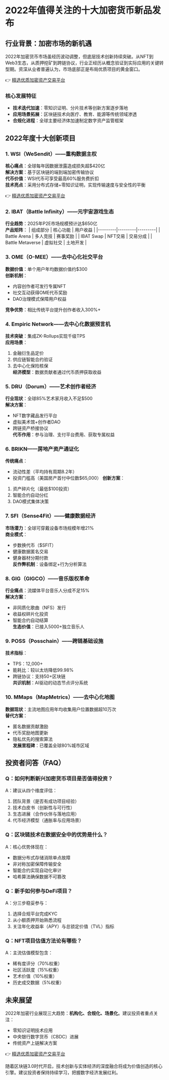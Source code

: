 # 2022年值得关注的十大加密货币新品发布

## 行业背景：加密市场的新机遇
2022年加密货币市场虽经历波动调整，但底层技术创新持续突破。从NFT到Web3生态，从质押挖矿到跨链协议，行业正经历从概念验证到实际应用的关键转型期。资深从业者普遍认为，市场底部正是布局优质项目的黄金窗口。

👉 [精选优质加密资产交易平台](https://bit.ly/okx_welcome)

### 核心发展特征
- **技术迭代加速**：零知识证明、分片技术等创新方案逐步落地
- **应用场景拓展**：区块链技术向医疗、教育、能源等传统领域渗透
- **合规化进程**：全球主要经济体加速制定数字资产监管框架

## 2022年度十大创新项目

### 1. WSI（WeSendit）——重构数据主权
**核心痛点**：全球每年因数据泄露造成损失超$420亿  
**解决方案**：基于区块链的端到端加密传输协议  
**代币价值**：WSI代币可享受最高60%服务费折扣  
**技术亮点**：采用分布式存储+零知识证明，实现传输速度与安全性的平衡

👉 [精选优质加密资产交易平台](https://bit.ly/okx_welcome)

### 2. IBAT（Battle Infinity）——元宇宙游戏生态
**行业趋势**：2025年P2E市场规模预计达$650亿  
**产品矩阵**：
| 组成部分 | 核心功能 | 用户收益 |
|---------|---------|---------|
| Battle Arena | 多人竞技 | 赛事奖励 |
| IBAT Swap | NFT交易 | 交易分成 |
| Battle Metaverse | 虚拟社交 | 土地开发 |

### 3. OME（O-MEE）——去中心化社交平台
**数据价值**：单个用户年均数据价值约$300  
**创新机制**：
- 内容创作者可发行专属NFT
- 社交互动获得OME代币奖励
- DAO治理模式保障用户权益

**竞争优势**：相比传统平台提升创作者收入300%+

### 4. Empiric Network——去中心化数据预言机
**技术突破**：集成ZK-Rollups实现千级TPS  
**应用场景**：
1. 金融衍生品定价
2. 供应链智能合约验证
3. 去中心化保险核保  
**经济模型**：数据贡献者通过代币质押获取收益

### 5. DRU（Dorum）——艺术创作者经济
**行业现状**：全球85%艺术家月收入不足$500  
**解决方案**：
- NFT数字藏品发行平台
- 虚拟美术馆+创作者DAO
- 跨链资产桥接协议  
**代币作用**：参与治理、支付平台费用、获取专属权益

### 6. BRIKN——房地产资产通证化
**传统痛点**：
- 流动性差（平均持有周期8.2年）
- 投资门槛高（美国房产首付中位数$65,000）
**创新方案**：
1. 资产碎片化（最低$100投资）
2. 智能合约自动分红
3. DAO模式集体决策

### 7. SFI（Sense4Fit）——健康数据经济
**市场潜力**：全球可穿戴设备市场规模年增21%  
**商业模式**：
- 步数换代币（$SFIT）
- 健康数据匿名交易
- 健身器材分期付款  
**反作弊机制**：设备绑定+行为分析算法

### 8. GIG（GIGCO）——音乐版权革命
**行业痛点**：流媒体平台音乐人分成不足15%  
**解决方案**：
- 非同质化歌曲（NFS）发行
- 收益权碎片化投资
- 智能合约自动结算  
**生态价值**：已接入5000+独立音乐人

### 9. POSS（Posschain）——跨链基础设施
**技术指标**：
- TPS：12,000+
- 能耗比：较以太坊降低99.98%
- 跨链协议：支持50+区块链  
**共识机制**：AI驱动的动态节点评分系统

### 10. MMaps（MapMetrics）——去中心化地图
**数据现状**：主流地图应用年均收集用户位置数据超10万次  
**替代方案**：
- 匿名数据贡献激励
- 代币奖励地图更新
- 隐私优先的搜索算法  
**发展里程碑**：已覆盖全球80%城市区域

## 投资者问答（FAQ）

### Q：如何判断新兴加密货币项目是否值得投资？
A：建议从四个维度评估：
1. 团队背景（是否有成功项目经验）
2. 技术白皮书（创新性与可行性）
3. 生态进展（合作伙伴与落地应用）
4. 代币经济模型（通胀率与应用场景）

### Q：区块链技术在数据安全中的优势是什么？
A：核心优势体现在：
- 数据分布式存储消除单点故障
- 非对称加密保障传输安全
- 智能合约实现自动化审计
- 哈希算法确保数据不可篡改

### Q：新手如何参与DeFi项目？
A：分三步稳妥参与：
1. 选择合规平台完成KYC
2. 从小额质押开始熟悉流程
3. 关注年化收益率（APY）与总锁定价值（TVL）指标

### Q：NFT项目估值方法论有哪些？
A：主流估值模型包含：
- 稀有度评分（70%权重）
- 社区活跃度（15%权重）
- 艺术价值（10%权重）
- 历史成交数据（5%权重）

## 未来展望
2022年加密行业展现三大趋势：**机构化、合规化、场景化**。建议投资者重点关注：
- 零知识证明技术应用
- 中央银行数字货币（CBDC）进展
- 传统资产上链解决方案

👉 [精选优质加密资产交易平台](https://bit.ly/okx_welcome)

随着区块链3.0时代开启，技术创新与实体经济的深度融合将成为价值创造的核心引擎。建议投资者保持持续学习，把握数字经济发展红利。